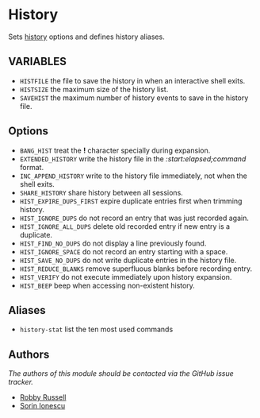 History
=======

Sets [history][1] options and defines history aliases.

VARIABLES
---------

 - `HISTFILE` the file to save the history in when an interactive shell exits.
 - `HISTSIZE` the maximum size of the history list.
 - `SAVEHIST` the maximum number of history events to save in the history file.

Options
-------

 - `BANG_HIST` treat the **!** character specially during expansion.
 - `EXTENDED_HISTORY` write the history file in the *:start:elapsed;command* format.
 - `INC_APPEND_HISTORY` write to the history file immediately, not when the shell exits.
 - `SHARE_HISTORY` share history between all sessions.
 - `HIST_EXPIRE_DUPS_FIRST` expire duplicate entries first when trimming history.
 - `HIST_IGNORE_DUPS` do not record an entry that was just recorded again.
 - `HIST_IGNORE_ALL_DUPS` delete old recorded entry if new entry is a duplicate.
 - `HIST_FIND_NO_DUPS` do not display a line previously found.
 - `HIST_IGNORE_SPACE` do not record an entry starting with a space.
 - `HIST_SAVE_NO_DUPS` do not write duplicate entries in the history file.
 - `HIST_REDUCE_BLANKS` remove superfluous blanks before recording entry.
 - `HIST_VERIFY` do not execute immediately upon history expansion.
 - `HIST_BEEP` beep when accessing non-existent history.

Aliases
-------

 - `history-stat` list the ten most used commands

Authors
-------

*The authors of this module should be contacted via the GitHub issue tracker.*

 - [Robby Russell](/robbyrussell)
 - [Sorin Ionescu](/sorin-ionescu)

[1]: http://zsh.sourceforge.net/Guide/zshguide02.html#l16

